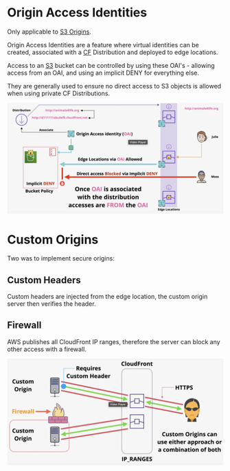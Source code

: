 # Origin Access Identities

Only applicable to [S3 Origins](Origin%20Types.md).

Origin Access Identities are a feature where virtual identities can be created, associated with a [CF](CF.md) Distribution and deployed to edge locations.

Access to an [S3](../../Storage/S3/S3.md) bucket can be controlled by using these OAI's - allowing access from an OAI, and using an implicit DENY for everything else.

They are generally used to ensure no direct access to S3 objects is allowed when using private CF Distributions.

![Pasted image 20250520202036.png](_atts/Pasted%20image%2020250520202036.png)

# Custom Origins

Two was to implement secure origins:
## Custom Headers

Custom headers are injected from the edge location, the custom origin server then verifies the header.

## Firewall

AWS publishes all CloudFront IP ranges, therefore the server can block any other access with a firewall.

![Pasted image 20250520202658.png](_atts/Pasted%20image%2020250520202658.png)